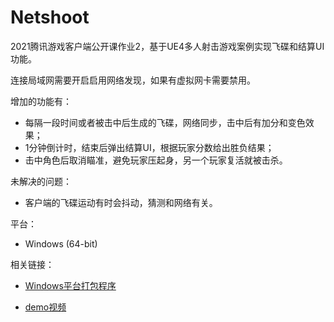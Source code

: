 # Netshoot
2021腾讯游戏客户端公开课作业2，基于UE4多人射击游戏案例实现飞碟和结算UI功能。

连接局域网需要开启启用网络发现，如果有虚拟网卡需要禁用。



增加的功能有：

- 每隔一段时间或者被击中后生成的飞碟，网络同步，击中后有加分和变色效果；
- 1分钟倒计时，结束后弹出结算UI，根据玩家分数给出胜负结果；
- 击中角色后取消瞄准，避免玩家压起身，另一个玩家复活就被击杀。



未解决的问题：

- 客户端的飞碟运动有时会抖动，猜测和网络有关。



平台：

- Windows (64-bit)



相关链接：

- [Windows平台打包程序](https://share.weiyun.com/Jf25wGCz)

- [demo视频](https://share.weiyun.com/vgyAqpN4)

